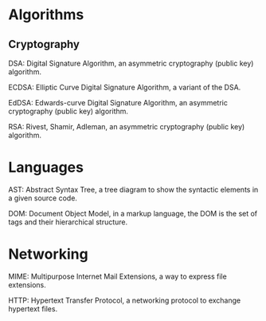<!--
#   Acronyms

#T# Table of contents

#C# Algorithms
#C# - Cryptography
#C# Languages
#C# Networking

#T# Beginning of content
-->

# Algorithms

## Cryptography

DSA: Digital Signature Algorithm, an asymmetric cryptography (public key) algorithm.

ECDSA: Elliptic Curve Digital Signature Algorithm, a variant of the DSA.

EdDSA: Edwards-curve Digital Signature Algorithm, an asymmetric cryptography (public key) algorithm.

RSA: Rivest, Shamir, Adleman, an asymmetric cryptography (public key) algorithm.

# Languages

AST: Abstract Syntax Tree, a tree diagram to show the syntactic elements in a given source code.

DOM: Document Object Model, in a markup language, the DOM is the set of tags and their hierarchical structure.

# Networking

MIME: Multipurpose Internet Mail Extensions, a way to express file extensions.

HTTP: Hypertext Transfer Protocol, a networking protocol to exchange hypertext files.
